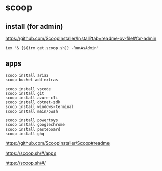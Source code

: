 # scoop

## install (for admin)

https://github.com/ScoopInstaller/Install?tab=readme-ov-file#for-admin

```pwsh
iex "& {$(irm get.scoop.sh)} -RunAsAdmin"
```

## apps

```pwsh
scoop install aria2
scoop bucket add extras

scoop install vscode
scoop install git
scoop install azure-cli
scoop install dotnet-sdk
scoop install windows-terminal
scoop install main/pwsh

scoop install powertoys
scoop install googlechrome
scoop install pasteboard
scoop install ghq
```



https://github.com/ScoopInstaller/Scoop#readme

https://scoop.sh/#/apps

https://scoop.sh/#/
